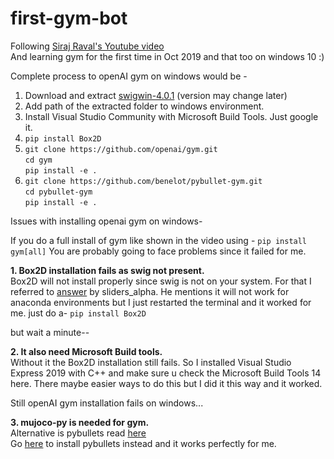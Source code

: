 # first-gym-bot
Following [Siraj Raval's Youtube video](https://www.youtube.com/watch?v=3vxk91K1PiI&list=PL2-dafEMk2A7mfQDsEcmxxtxgFEZg0bW-)<br>
And learning gym for the first time in Oct 2019 and that too on windows 10 :)

Complete process to openAI gym on windows would be -
1. Download and extract [swigwin-4.0.1](http://www.swig.org/download.html)  (version may change later)
2. Add path of the extracted folder to windows environment.
3. Install Visual Studio Community with Microsoft Build Tools. Just google it.
4. `pip install Box2D`
5. `git clone https://github.com/openai/gym.git`<br>
   `cd gym`<br>
   `pip install -e .`
6. `git clone https://github.com/benelot/pybullet-gym.git`<br>
   `cd pybullet-gym`<br>
   `pip install -e .`


Issues with installing openai gym on windows-

If you do a full install of gym like shown in the video using -
`pip install gym[all]`
You are probably going to face problems since it failed for me.

<b>1. Box2D installation fails as swig not present. </b><br>
Box2D will not install properly since swig is not on your system. For that I referred to [answer](https://stackoverflow.com/a/54561280) by sliders_alpha.
He mentions it will not work for anaconda environments but I just restarted the terminal and it worked for me.
just do a-
`pip install Box2D`

but wait a minute--

<b>2. It also need Microsoft Build tools.</b><br>
Without it the Box2D installation still fails. So I installed Visual Studio Express 2019 with C++ and make sure u check
the Microsoft Build Tools 14 here. There maybe easier ways to do this but I did it this way and it worked.

Still openAI gym installation fails on windows...

<b>3. mujoco-py is needed for gym.</b><br>
Alternative is pybullets read [here](https://github.com/openai/gym)<br>
Go [here](https://github.com/benelot/pybullet-gym) to install pybullets instead and it works perfectly for me.
